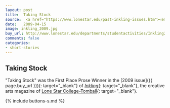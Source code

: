```yaml
---
layout: post
title:  Taking Stock
source:  <a href="https://www.lonestar.edu/past-inkling-issues.htm"><em>Inkling</em></a> 2009 - First Place Prose Winner
date:   2009-04-15
image: inkling_2009.jpg
buy_url: http://www.lonestar.edu/departments/studentactivities/Inkling2009.pdf
comments: false
categories:
- short-stories
---
```


## Taking Stock

"Taking Stock" was the First Place Prose Winner in the [2009 issue]({{ page.buy_url }}){: target="_blank"} of [*Inkling*][inkling]{: target="_blank"}, the creative
arts magazine of [Lone Star College-Tomball][lsc]{: target="_blank"}.

{% include buttons-s.md %}

<br />
<br />
<br />
<br />
<br />
<br />
<br />
<br />
<br />
<br />
<br />
<br />
<br />
<br />
<br />

[inkling]:http://www.lonestar.edu/past-inkling-issues.htm
[lsc]:http://www.lonestar.edu/tomball.htm
